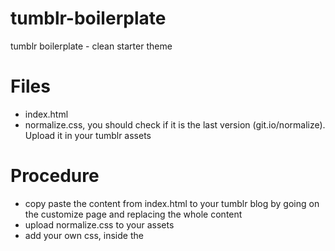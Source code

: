 tumblr-boilerplate
==================

tumblr boilerplate - clean starter theme

# Files

+ index.html 
+ normalize.css, you should check if it is the last version (git.io/normalize). Upload it in your tumblr assets 

# Procedure

+ copy paste the content from index.html to your tumblr blog by going on the customize page and replacing the whole content
+ upload normalize.css to your assets
+ add your own css, inside the <style> tags or by using the <link rel="stylesheet" href="link_to_normalize_asset"> and replacing the value of href by the url to the style.css file you uploaded to the assets
+ save

# Browser support

ie > internet explorer 8, some html5 semantic markup used here is not supported

# todo

+ microformats